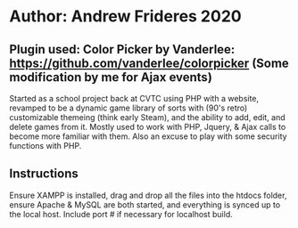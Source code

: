# Author: Andrew Frideres 2020
## Plugin used: Color Picker by Vanderlee: https://github.com/vanderlee/colorpicker (Some modification by me for Ajax events)

Started as a school project back at CVTC using PHP with a website, revamped to be a dynamic game
library of sorts with (90's retro) customizable themeing (think early Steam), and the ability
to add, edit, and delete games from it. Mostly used to work with PHP, Jquery, & Ajax calls to 
become more familiar with them. Also an excuse to play with some security functions with PHP.

## Instructions
Ensure XAMPP is installed, drag and drop all the files into the htdocs folder, 
ensure Apache & MySQL are both started, and everything is synced up to the local host.
Include port # if necessary for localhost build.